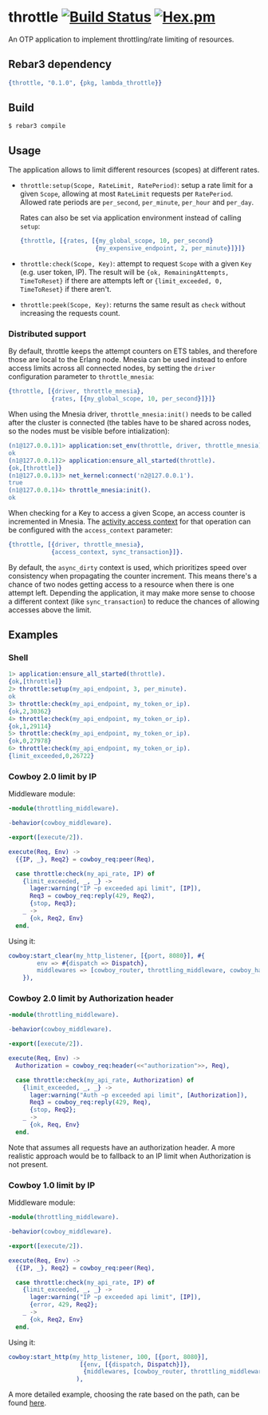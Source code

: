 # throttle [![Build Status](https://travis-ci.org/lambdaclass/throttle.svg?branch=master)](https://travis-ci.org/lambdaclass/throttle) [![Hex.pm](https://img.shields.io/hexpm/v/lambda_throttle.svg)](https://hex.pm/packages/lambda_throttle)

An OTP application to implement throttling/rate limiting of resources.

## Rebar3 dependency

```erl
{throttle, "0.1.0", {pkg, lambda_throttle}}
```

## Build

    $ rebar3 compile

## Usage

The application allows to limit different resources (scopes) at different rates.

*  `throttle:setup(Scope, RateLimit, RatePeriod)`: setup a rate limit
   for a given `Scope`, allowing at most `RateLimit` requests per
   `RatePeriod`. Allowed rate periods are `per_second`, `per_minute`,
   `per_hour` and `per_day`.

   Rates can also be set via application environment instead of
   calling `setup`:

   ```erlang
   {throttle, [{rates, [{my_global_scope, 10, per_second}
                        {my_expensive_endpoint, 2, per_minute}]}]}
   ```

* `throttle:check(Scope, Key)`: attempt to request `Scope` with a
  given `Key` (e.g. user token, IP). The result will be `{ok,
  RemainingAttempts, TimeToReset}` if there are attempts left or
  `{limit_exceeded, 0, TimeToReset}` if there aren't.

* `throttle:peek(Scope, Key)`: returns the same result as `check`
  without increasing the requests count.

### Distributed support

By default, throttle keeps the attempt counters on ETS tables, and
therefore those are local to the Erlang node. Mnesia can be used
instead to enfore access limits across all connected nodes, by setting
the `driver` configuration parameter to `throttle_mnesia`:

``` erlang
{throttle, [{driver, throttle_mnesia},
            {rates, [{my_global_scope, 10, per_second}]}]}
```

When using the Mnesia driver, `throttle_mnesia:init()` needs to be
called after the cluster is connected (the tables have to be shared across
nodes, so the nodes must be visible before intialization):

``` erlang
(n1@127.0.0.1)1> application:set_env(throttle, driver, throttle_mnesia).
ok
(n1@127.0.0.1)2> application:ensure_all_started(throttle).
{ok,[throttle]}
(n1@127.0.0.1)3> net_kernel:connect('n2@127.0.0.1').
true
(n1@127.0.0.1)4> throttle_mnesia:init().
ok
```

When checking for a Key to access a given Scope, an access counter is
incremented in Mnesia. The
[activity access context](http://learnyousomeerlang.com/mnesia#access-and-context)
for that operation can be configured with the `access_context`
parameter:

``` erlang
{throttle, [{driver, throttle_mnesia},
            {access_context, sync_transaction}]}.
```

By default, the `async_dirty` context is used, which prioritizes speed
over consistency when propagating the counter increment. This means
there's a chance of two nodes getting access to a resource when there
is one attempt left. Depending the application, it may make more
sense to choose a different context (like `sync_transaction`) to
reduce the chances of allowing accesses above the limit.

## Examples

### Shell
``` erlang
1> application:ensure_all_started(throttle).
{ok,[throttle]}
2> throttle:setup(my_api_endpoint, 3, per_minute).
ok
3> throttle:check(my_api_endpoint, my_token_or_ip).
{ok,2,30362}
4> throttle:check(my_api_endpoint, my_token_or_ip).
{ok,1,29114}
5> throttle:check(my_api_endpoint, my_token_or_ip).
{ok,0,27978}
6> throttle:check(my_api_endpoint, my_token_or_ip).
{limit_exceeded,0,26722}
```

### Cowboy 2.0 limit by IP

Middleware module:

``` erlang
-module(throttling_middleware).

-behavior(cowboy_middleware).

-export([execute/2]).

execute(Req, Env) ->
  {{IP, _}, Req2} = cowboy_req:peer(Req),

  case throttle:check(my_api_rate, IP) of
    {limit_exceeded, _, _} ->
      lager:warning("IP ~p exceeded api limit", [IP]),
      Req3 = cowboy_req:reply(429, Req2),
      {stop, Req3};
    _ ->
      {ok, Req2, Env}
  end.
```

Using it:

``` erlang
cowboy:start_clear(my_http_listener, [{port, 8080}], #{
		env => #{dispatch => Dispatch},
		middlewares => [cowboy_router, throttling_middleware, cowboy_handler]
	}),
```

### Cowboy 2.0 limit by Authorization header

``` erlang
-module(throttling_middleware).

-behavior(cowboy_middleware).

-export([execute/2]).

execute(Req, Env) ->
  Authorization = cowboy_req:header(<<"authorization">>, Req),

  case throttle:check(my_api_rate, Authorization) of
    {limit_exceeded, _, _} ->
      lager:warning("Auth ~p exceeded api limit", [Authorization]),
      Req3 = cowboy_req:reply(429, Req),
      {stop, Req2};
    _ ->
      {ok, Req, Env}
  end.
```

Note that assumes all requests have an authorization header. A more
realistic approach would be to fallback to an IP limit when
Authorization is not present.

### Cowboy 1.0 limit by IP

Middleware module:

``` erlang
-module(throttling_middleware).

-behavior(cowboy_middleware).

-export([execute/2]).

execute(Req, Env) ->
  {{IP, _}, Req2} = cowboy_req:peer(Req),

  case throttle:check(my_api_rate, IP) of
    {limit_exceeded, _, _} ->
      lager:warning("IP ~p exceeded api limit", [IP]),
      {error, 429, Req2};
    _ ->
      {ok, Req2, Env}
  end.
```

Using it:

``` erlang
cowboy:start_http(my_http_listener, 100, [{port, 8080}],
                    [{env, [{dispatch, Dispatch}]},
                     {middlewares, [cowboy_router, throttling_middleware, cowboy_handler]}]
                   ),
```

A more detailed example, choosing the rate based on the path, can be found [here](https://github.com/lambdaclass/holiday_ping/blob/26a3d83faaad6977c936a40fe273cd45954d9259/src/throttling_middleware.erl).
